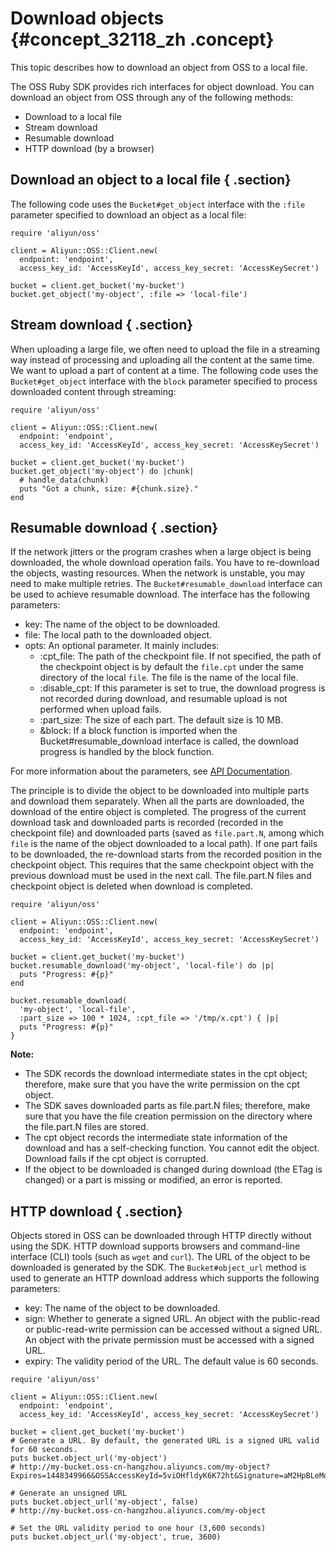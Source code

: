 # Download objects {#concept_32118_zh .concept}

This topic describes how to download an object from OSS to a local file.

The OSS Ruby SDK provides rich interfaces for object download. You can download an object from OSS through any of the following methods:

-   Download to a local file
-   Stream download
-   Resumable download
-   HTTP download \(by a browser\)

## Download an object to a local file { .section}

The following code uses the `Bucket#get_object` interface with the `:file` parameter specified to download an object as a local file:

```language-ruby
require 'aliyun/oss'

client = Aliyun::OSS::Client.new(
  endpoint: 'endpoint',
  access_key_id: 'AccessKeyId', access_key_secret: 'AccessKeySecret')

bucket = client.get_bucket('my-bucket')
bucket.get_object('my-object', :file => 'local-file')

```

## Stream download { .section}

When uploading a large file, we often need to upload the file in a streaming way instead of processing and uploading all the content at the same time. We want to upload a part of content at a time. The following code uses the `Bucket#get_object` interface with the `block` parameter specified to process downloaded content through streaming:

```language-ruby
require 'aliyun/oss'

client = Aliyun::OSS::Client.new(
  endpoint: 'endpoint',
  access_key_id: 'AccessKeyId', access_key_secret: 'AccessKeySecret')

bucket = client.get_bucket('my-bucket')
bucket.get_object('my-object') do |chunk|
  # handle_data(chunk)
  puts "Got a chunk, size: #{chunk.size}."
end

```

## Resumable download { .section}

If the network jitters or the program crashes when a large object is being downloaded, the whole download operation fails. You have to re-download the objects, wasting resources. When the network is unstable, you may need to make multiple retries. The `Bucket#resumable_download` interface can be used to achieve resumable download. The interface has the following parameters:

-   key: The name of the object to be downloaded.
-   file: The local path to the downloaded object.
-   opts: An optional parameter. It mainly includes:
    -   :cpt\_file: The path of the checkpoint file. If not specified, the path of the checkpoint object is by default the `file.cpt` under the same directory of the local `file`. The file is the name of the local file.
    -   :disable\_cpt: If this parameter is set to true, the download progress is not recorded during download, and resumable upload is not performed when upload fails.
    -   :part\_size: The size of each part. The default size is 10 MB.
    -   &block: If a block function is imported when the Bucket\#resumable\_download interface is called, the download progress is handled by the block function.

For more information about the parameters, see [API Documentation](http://www.rubydoc.info/gems/aliyun-sdk/).

The principle is to divide the object to be downloaded into multiple parts and download them separately. When all the parts are downloaded, the download of the entire object is completed. The progress of the current download task and downloaded parts is recorded \(recorded in the checkpoint file\) and downloaded parts \(saved as `file.part.N`, among which `file` is the name of the object downloaded to a local path\). If one part fails to be downloaded, the re-download starts from the recorded position in the checkpoint object. This requires that the same checkpoint object with the previous download must be used in the next call. The file.part.N files and checkpoint object is deleted when download is completed.

```language-ruby
require 'aliyun/oss'

client = Aliyun::OSS::Client.new(
  endpoint: 'endpoint',
  access_key_id: 'AccessKeyId', access_key_secret: 'AccessKeySecret')

bucket = client.get_bucket('my-bucket')
bucket.resumable_download('my-object', 'local-file') do |p|
  puts "Progress: #{p}"
end

bucket.resumable_download(
  'my-object', 'local-file',
  :part_size => 100 * 1024, :cpt_file => '/tmp/x.cpt') { |p|
  puts "Progress: #{p}"
}

```

**Note:** 

-   The SDK records the download intermediate states in the cpt object; therefore, make sure that you have the write permission on the cpt object.
-   The SDK saves downloaded parts as file.part.N files; therefore, make sure that you have the file creation permission on the directory where the file.part.N files are stored.
-   The cpt object records the intermediate state information of the download and has a self-checking function. You cannot edit the object. Download fails if the cpt object is corrupted.
-   If the object to be downloaded is changed during download \(the ETag is changed\) or a part is missing or modified, an error is reported.

## HTTP download { .section}

Objects stored in OSS can be downloaded through HTTP directly without using the SDK. HTTP download supports browsers and command-line interface \(CLI\) tools \(such as `wget` and `curl`\). The URL of the object to be downloaded is generated by the SDK. The `Bucket#object_url` method is used to generate an HTTP download address which supports the following parameters:

-   key: The name of the object to be downloaded.
-   sign: Whether to generate a signed URL. An object with the public-read or public-read-write permission can be accessed without a signed URL. An object with the private permission must be accessed with a signed URL.
-   expiry: The validity period of the URL. The default value is 60 seconds.

```language-ruby
require 'aliyun/oss'

client = Aliyun::OSS::Client.new(
  endpoint: 'endpoint',
  access_key_id: 'AccessKeyId', access_key_secret: 'AccessKeySecret')

bucket = client.get_bucket('my-bucket')
# Generate a URL. By default, the generated URL is a signed URL valid for 60 seconds.
puts bucket.object_url('my-object')
# http://my-bucket.oss-cn-hangzhou.aliyuncs.com/my-object?Expires=1448349966&OSSAccessKeyId=5viOHfldyK6K72ht&Signature=aM2HpBLeMq1aec6JCd7BBAKYiwI%3D

# Generate an unsigned URL
puts bucket.object_url('my-object', false)
# http://my-bucket.oss-cn-hangzhou.aliyuncs.com/my-object

# Set the URL validity period to one hour (3,600 seconds)
puts bucket.object_url('my-object', true, 3600)

```

